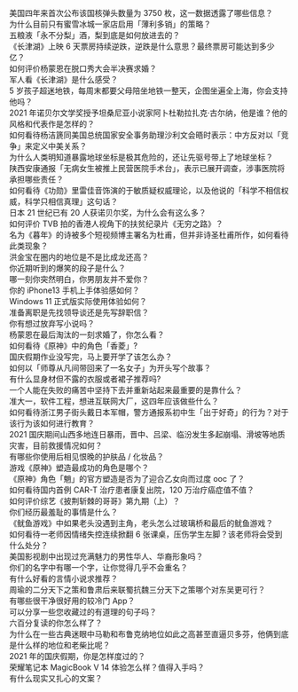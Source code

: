 美国四年来首次公布该国核弹头数量为 3750 枚，这一数据透露了哪些信息？  
为什么目前只有蜜雪冰城一家店启用「薄利多销」的策略？  
五粮液「永不分梨」酒，梨到底是如何放进去的？  
《长津湖》上映 6 天票房持续逆跌，逆跌是什么意思？最终票房可能达到多少亿？  
如何评价杨蒙恩在脱口秀大会半决赛求婚？  
军人看《长津湖》是什么感受？  
5 岁孩子超迷地铁，每周末都要父母陪坐地铁一整天，企图坐遍全上海，你会支持他吗？  
2021 年诺贝尔文学奖授予坦桑尼亚小说家阿卜杜勒拉扎克·古尔纳，他是谁？他的风格和代表作是怎样的？  
如何看待杨洁篪同美国总统国家安全事务助理沙利文会晤时表示：中方反对以「竞争」来定义中美关系？  
为什么人类明知道暴露地球坐标是极其危险的，还让先驱号带上了地球坐标？  
陕西安康通报「无病女生被推上民营医院手术台」，表示已展开调查，涉事医院将承担哪些责任？  
如何看待《功勋》里雷佳音饰演的于敏质疑权威理论，以及他说的「科学不相信权威，科学只相信真理」这句话？  
日本 21 世纪已有 20 人获诺贝尔奖，为什么会有这么多？  
如何评价 TVB 拍的香港人视角下的扶贫纪录片《无穷之路》？  
名为《暮年》的诗被多个短视频博主署名为杜甫，但并非诗圣杜甫所作，如何看待此类现象？  
洪金宝在圈内的地位是不是比成龙还高？  
你近期听到的爆笑的段子是什么？  
哪一刻你突然明白，你男朋友并不爱你？  
你的 iPhone13 手机上手体验感如何？  
Windows 11 正式版实际使用体验如何？  
准备离职是先找领导谈还是先写辞职信？  
你有想过放弃写小说吗？  
杨蒙恩在最后淘汰的一刻求婚了，你怎么看？  
如何看待《原神》中的角色「香菱」?  
国庆假期作业没写完，马上要开学了该怎么办？  
如何以「师尊从凡间带回来了一名女子」为开头写个故事？  
有什么显身材但不露的衣服或者裙子推荐吗?  
一个人能在失败的痛苦中坚持下去并重新站起来最重要的是靠什么？  
准大一，软件工程，想进互联网大厂，这四年应该做些什么？  
如何看待浙江男子街头戴日本军帽，警方通报系初中生「出于好奇」的行为？对于该行为该如何进行教育？  
2021 国庆期间山西多地连日暴雨，晋中、吕梁、临汾发生多起崩塌、滑坡等地质灾害，目前救援情况如何？  
有哪些你使用后相见恨晚的护肤品 / 化妆品？  
游戏《原神》塑造最成功的角色是哪个？  
《原神》角色「魈」的官方塑造是否为了迎合乙女向而过度 ooc 了？  
如何看待国内首例 CAR-T 治疗患者康复出院，120 万治疗癌症值不值？  
如何评价综艺《披荆斩棘的哥哥》第九期（上）？  
你们经历最羞耻的事情是什么？  
《鱿鱼游戏》中如果老头没遇到主角，老头怎么过玻璃桥和最后的鱿鱼游戏？  
如何看待一老师因情绪失控连续掀翻 6 张课桌，压伤学生左脚？该老师将会受到什么处分？  
美国影视剧中出现过充满魅力的男性华人、华裔形象吗？  
你们的名字中有哪一个字，让你觉得几乎不会重名？  
有什么好看的言情小说求推荐？  
周瑜的二分天下之策和鲁肃后来联蜀抗魏三分天下之策哪个对东吴更可行？  
有哪些很干净很好用的较冷门 App？  
可以分享一些您收藏过的有道理的句子吗？  
六百分复读的你怎么样了？  
为什么在一些古典迷眼中马勒和布鲁克纳地位如此之高甚至直逼贝多芬，他俩到底是什么样的地位和老柴比呢？  
2021 年的国庆假期，你是怎样度过的？  
荣耀笔记本 MagicBook V 14 体验怎么样？值得入手吗？  
有什么现实又扎心的文案？  
